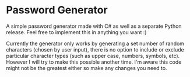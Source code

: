 # Password Generator
A simple password generator made with C# as well as a separate Python release. Feel free to implement this in anything you want :)

Currently the generator only works by generating a set number of random characters (chosen by user input), there is no option to include or exclude particular character types (such as upper case, numbers, symbols, etc). However I will try to make this possible another time.
I'm aware this code might not be the greatest either so make any changes you need to.
